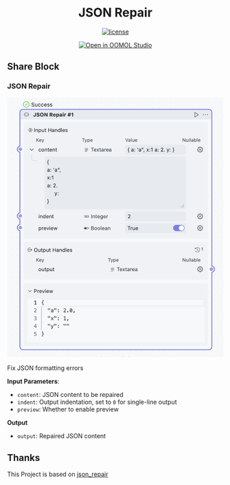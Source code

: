 <div align=center>
  <h1>JSON Repair</h1>
  <p>
    <a href="https://github.com/oomol-flows/json-repair/blob/main/LICENSE" target="_blank"><img src="https://img.shields.io/github/license/oomol-flows/json-repair" alt="license" /></a>
  </p>
  <p><a href="https://hub.oomol.com/package/json-repair?open=true" target="_blank"><img src="https://static.oomol.com/assets/button.svg" alt="Open in OOMOL Studio" /></a></p>
</div>

## Share Block

### JSON Repair

![](./static/1.png)

Fix JSON formatting errors

**Input Parameters**:

- `content`: JSON content to be repaired
- `indent`: Output indentation, set to `0` for single-line output
- `preview`: Whether to enable preview

**Output**

- `output`: Repaired JSON content

## Thanks

This Project is based on [json_repair](https://github.com/mangiucugna/json_repair) 